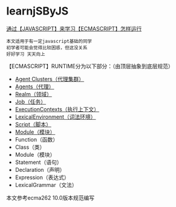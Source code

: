 # learnjSByJS

[通过【JAVASCRIPT】来学习【ECMASCRIPT】怎样运行](https://github.com/WARJY/learnjSByJS/blob/master/src/index.js)

    本文适用于有一定javascript基础的同学
    初学者可能会觉得比较困惑，但这没关系
    好好学习 天天向上

【ECMASCRIPT】RUNTIME分为以下部分：（由顶层抽象到底层规范）
-   [Agent Clusters（代理集群）](https://github.com/WARJY/learnjSByJS/blob/master/src/Agent&AgentCluster.md)
-   [Agents（代理）](https://github.com/WARJY/learnjSByJS/blob/master/src/Agent&AgentCluster.md)
-   [Realm（领域）](https://github.com/WARJY/learnjSByJS/blob/master/src/Realm.js)
-   [Job（任务）](https://github.com/WARJY/learnjSByJS/blob/master/src/Job.js)
-   [ExecutionContexts（执行上下文）](https://github.com/WARJY/learnjSByJS/blob/master/src/ExecutionContexts.js)
-   [LexicalEnvironment（词法环境）](https://github.com/WARJY/learnjSByJS/blob/master/src/LexicalEnvironment.js)
-   [Script（脚本）](https://github.com/WARJY/learnjSByJS/blob/master/src/Script.js)
-   [Module（模块）](https://github.com/WARJY/learnjSByJS/blob/master/src/Module.js)
-   Function（函数）
-   Class（类）
-   Module（模块）
-   Statement（语句）
-   Declaration（声明）
-   Expression（表达式）
-   LexicalGrammar（文法）

本文参考ecma262 10.0版本规范编写